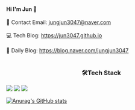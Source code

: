 #### Hi I'm Jun 👋

📧 Contact Email: jungjun3047@naver.com <br><br>
💻 Tech Blog: https://jun3047.github.io <br><br>
🌈 Daily Blog: https://blog.naver.com/jungjun3047 <br><br>

<h3 align="center">🛠Tech Stack</h3>
<img src="https://img.shields.io/badge/html5-E34F26?style=for-the-badge&logo=html5&logoColor=#E34F26">
<img src="https://img.shields.io/badge/css-E34F26?style=for-the-badge&logo=css&logoColor=#1572B6">
<img src="https://img.shields.io/badge/javascript-E34F26?style=for-the-badge&logo=javascript&logoColor=#F7DF1E">


[![Anurag's GitHub stats](https://github-readme-stats.vercel.app/api?username=jun3047)](https://github.com/jun3047/github-readme-stats)

